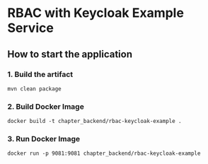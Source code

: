 # RBAC with Keycloak Example Service

## How to start the application

### 1. Build the artifact
```
mvn clean package  
```

### 2. Build Docker Image
```
docker build -t chapter_backend/rbac-keycloak-example .   
```

### 3. Run Docker Image
```
docker run -p 9081:9081 chapter_backend/rbac-keycloak-example   
```